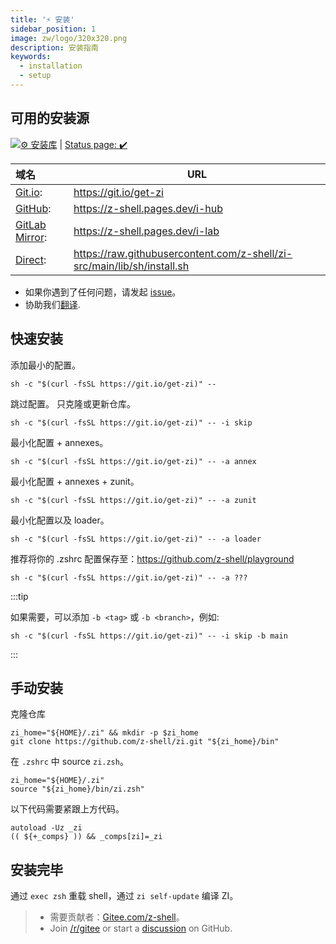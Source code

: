 ```yaml
---
title: '⚡️ 安装'
sidebar_position: 1
image: zw/logo/320x320.png
description: 安装指南
keywords:
  - installation
  - setup
---
```


## 可用的安装源

[![⚙️ 安装库][1]][2] | [Status page: :heavy_check_mark:](https://digitalclouds.dev/status)

| 域名                  | URL                                                                       |
|:------------------- | ------------------------------------------------------------------------- |
| [Git.io][3]:        | <https://git.io/get-zi>                                                   |
| [GitHub][4]:        | <https://z-shell.pages.dev/i-hub>                                         |
| [GitLab Mirror][5]: | <https://z-shell.pages.dev/i-lab>                                         |
| [Direct][6]:        | <https://raw.githubusercontent.com/z-shell/zi-src/main/lib/sh/install.sh> |

- 如果你遇到了任何问题，请发起 [issue][7]。
- 协助我们[翻译](https://digitalclouds.crowdin.com/z-shell).

## 快速安装

添加最小的配置。

```shell
sh -c "$(curl -fsSL https://git.io/get-zi)" --
```

跳过配置。 只克隆或更新仓库。

```shell
sh -c "$(curl -fsSL https://git.io/get-zi)" -- -i skip
```

最小化配置 + annexes。

```shell
sh -c "$(curl -fsSL https://git.io/get-zi)" -- -a annex
```

最小化配置 + annexes + zunit。

```shell
sh -c "$(curl -fsSL https://git.io/get-zi)" -- -a zunit
```

最小化配置以及 loader。

```shell
sh -c "$(curl -fsSL https://git.io/get-zi)" -- -a loader
```

推荐将你的 .zshrc 配置保存至：<https://github.com/z-shell/playground>

```shell
sh -c "$(curl -fsSL https://git.io/get-zi)" -- -a ???
```

:::tip

如果需要，可以添加 `-b <tag>` 或 `-b <branch>`，例如:

```shell
sh -c "$(curl -fsSL https://git.io/get-zi)" -- -i skip -b main
```

:::

## 手动安装

克隆仓库

```shell
zi_home="${HOME}/.zi" && mkdir -p $zi_home
git clone https://github.com/z-shell/zi.git "${zi_home}/bin"
```

在 `.zshrc` 中 source `zi.zsh`。

```shell
zi_home="${HOME}/.zi"
source "${zi_home}/bin/zi.zsh"
```

以下代码需要紧跟上方代码。

```shell
autoload -Uz _zi
(( ${+_comps} )) && _comps[zi]=_zi
```

## 安装完毕

通过 `exec zsh` 重载 shell，通过 `zi self-update` 编译 ZI。

> - 需要贡献者：[Gitee.com/z-shell](https://gitee.com/z-shell)。
> - Join [/r/gitee](https://www.reddit.com/r/gitee/) or start a [discussion](https://github.com/z-shell/zi/discussions/new) on GitHub.

[1]: https://github.com/z-shell/zi-src/actions/workflows/check-sh.yml/badge.svg?branch=main
[2]: https://github.com/z-shell/zi-src/actions/workflows/check-sh.yml
[3]: https://git.io/get-zi
[4]: https://z.digitalclouds.dev/i-hub
[5]: https://z.digitalclouds.dev/i-lab
[6]: https://raw.githubusercontent.com/z-shell/zi-src/main/lib/sh/install.sh
[7]: https://github.com/z-shell/zi/issues/new/choose
